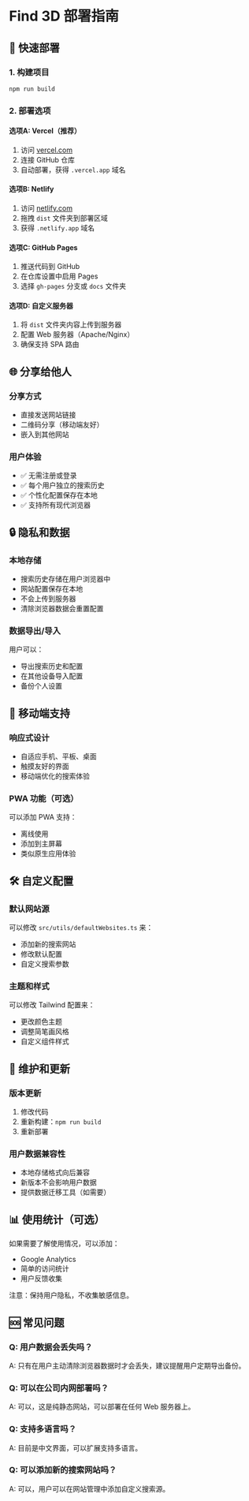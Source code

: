 # Find 3D 部署指南

## 🚀 快速部署

### 1. 构建项目
```bash
npm run build
```

### 2. 部署选项

#### 选项A: Vercel（推荐）
1. 访问 [vercel.com](https://vercel.com)
2. 连接 GitHub 仓库
3. 自动部署，获得 `.vercel.app` 域名

#### 选项B: Netlify
1. 访问 [netlify.com](https://netlify.com)
2. 拖拽 `dist` 文件夹到部署区域
3. 获得 `.netlify.app` 域名

#### 选项C: GitHub Pages
1. 推送代码到 GitHub
2. 在仓库设置中启用 Pages
3. 选择 `gh-pages` 分支或 `docs` 文件夹

#### 选项D: 自定义服务器
1. 将 `dist` 文件夹内容上传到服务器
2. 配置 Web 服务器（Apache/Nginx）
3. 确保支持 SPA 路由

## 🌐 分享给他人

### 分享方式
- 直接发送网站链接
- 二维码分享（移动端友好）
- 嵌入到其他网站

### 用户体验
- ✅ 无需注册或登录
- ✅ 每个用户独立的搜索历史
- ✅ 个性化配置保存在本地
- ✅ 支持所有现代浏览器

## 🔒 隐私和数据

### 本地存储
- 搜索历史存储在用户浏览器中
- 网站配置保存在本地
- 不会上传到服务器
- 清除浏览器数据会重置配置

### 数据导出/导入
用户可以：
- 导出搜索历史和配置
- 在其他设备导入配置
- 备份个人设置

## 📱 移动端支持

### 响应式设计
- 自适应手机、平板、桌面
- 触摸友好的界面
- 移动端优化的搜索体验

### PWA 功能（可选）
可以添加 PWA 支持：
- 离线使用
- 添加到主屏幕
- 类似原生应用体验

## 🛠️ 自定义配置

### 默认网站源
可以修改 `src/utils/defaultWebsites.ts` 来：
- 添加新的搜索网站
- 修改默认配置
- 自定义搜索参数

### 主题和样式
可以修改 Tailwind 配置来：
- 更改颜色主题
- 调整简笔画风格
- 自定义组件样式

## 🔧 维护和更新

### 版本更新
1. 修改代码
2. 重新构建：`npm run build`
3. 重新部署

### 用户数据兼容性
- 本地存储格式向后兼容
- 新版本不会影响用户数据
- 提供数据迁移工具（如需要）

## 📊 使用统计（可选）

如果需要了解使用情况，可以添加：
- Google Analytics
- 简单的访问统计
- 用户反馈收集

注意：保持用户隐私，不收集敏感信息。

## 🆘 常见问题

### Q: 用户数据会丢失吗？
A: 只有在用户主动清除浏览器数据时才会丢失，建议提醒用户定期导出备份。

### Q: 可以在公司内网部署吗？
A: 可以，这是纯静态网站，可以部署在任何 Web 服务器上。

### Q: 支持多语言吗？
A: 目前是中文界面，可以扩展支持多语言。

### Q: 可以添加新的搜索网站吗？
A: 可以，用户可以在网站管理中添加自定义搜索源。